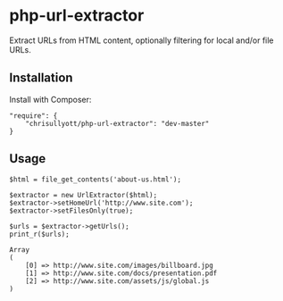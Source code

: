 # php-url-extractor

Extract URLs from HTML content, optionally filtering for local and/or file URLs.

## Installation

Install with Composer:

```
"require": {
    "chrisullyott/php-url-extractor": "dev-master"
}
```

## Usage

```
$html = file_get_contents('about-us.html');

$extractor = new UrlExtractor($html);
$extractor->setHomeUrl('http://www.site.com');
$extractor->setFilesOnly(true);

$urls = $extractor->getUrls();
print_r($urls);
```

```
Array
(
    [0] => http://www.site.com/images/billboard.jpg
    [1] => http://www.site.com/docs/presentation.pdf
    [2] => http://www.site.com/assets/js/global.js
)
```
